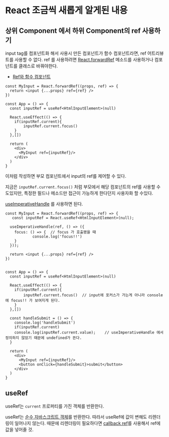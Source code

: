 

# React 조금씩 새롭게 알게된 내용

## 상위 Component 에서 하위 Component의 ref 사용하기

input tag를 컴포넌트화 해서 사용시 만든 컴포넌트가 함수 컴포넌트라면, ref 어트리뷰트를 사용할 수 없다. ref 를 사용하려면 [React.forwardRef](https://ko.reactjs.org/docs/forwarding-refs.html) 메소드를 사용하거나 컴포넌트를 클래스로 바꿔야한다. 

- [Ref와 함수 컴포넌트](https://ko.reactjs.org/docs/refs-and-the-dom.html#refs-and-function-components)



```tsx
const MyInput = React.forwardRef((props, ref) => {	
  return <input {...props} ref={ref} />
})

const App = () => {
  const inputRef = useRef<HtmlInputElement>(null)
  
  React.useEffect(() => {
    if(inputRef.current){
	    inputRef.current.focus()  
    }
  },[])
  
  return (
    <div>
      <MyInput ref={inputRef}/>
    </div>
  )
}
```

이처럼 작성하면 부모 컴포넌트에서 input의 ref를 제어할 수 있다.  



지금은 `inputRef.current.focus()`  처럼 부모에서 해당 컴포넌트의 ref를 사용할 수 도있지만, 특정한 필드나 메소드만 접근이 가능하게 한다던지 사용자화 할 수있다.

[useImperativeHandle](https://ko.reactjs.org/docs/hooks-reference.html#useimperativehandle) 를 사용하면 된다.

```tsx
const MyInput = React.forwardRef((props, ref) => {	
   const inputRef = React.useRef<HtmlInputElement>(null);
  
  useImperativeHandle(ref, () => ({
    focus: () => {	// focus 가 호출됐을 때 
			console.log('focus!!')
    }
  }));
  
  return <input {...props} ref={ref} />
})


const App = () => {
  const inputRef = useRef<HtmlInputElement>(null)
  
  React.useEffect(() => {
    if(inputRef.current){
	    inputRef.current.focus()  // input에 포커스가 가는게 아니라 console에 focus!! 가 보여지게 된다.
    }
  },[])
  
  const handleSubmit = () => {
    console.log('handleSubmit')
    if(inputRef.current)
    console.log(inputRef.current.value);	// useImperativeHandle 에서 정의하지 않았기 때문에 undefined가 뜬다.
  }
  
  return (
    <div>
      <MyInput ref={inputRef}/>
      <button onClick={handleSubmit}>submit</button>
    </div>
  )
}

```



## useRef

useRef는 `current` 프로퍼티를 가진 객체를 반환한다. 

useRef는 <u>순수 자바스크립트 객체</u>를 반환한다. 따라서 useRef에 값이 변해도 리렌더링이 일어나지 않는다. 때문에 리렌더링이 필요하다면 [callback ref](https://ko.reactjs.org/docs/hooks-faq.html#how-can-i-measure-a-dom-node)를 사용해서 ref에 값을 넣어줄 것.

